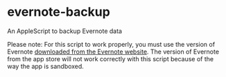 evernote-backup
===============

An AppleScript to backup Evernote data

Please note: For this script to work properly, you must use the version of Evernote [downloaded from the Evernote website](https://evernote.com/download/). The version of Evernote from the app store will not work correctly with this script because of the way the app is sandboxed.
